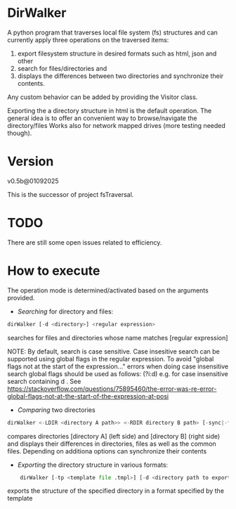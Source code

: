 
# DirWalker

A python program that traverses local file system (fs) structures and can currently apply three operations on the traversed items: 
1) export filesystem structure in desired formats such as html, json and other
2) search for files/directories and
3) displays the differences between two directories and synchronize their contents.

Any custom behavior can be added by providing the Visitor class.

Exporting the a directory structure in html is the default operation. The general idea is to offer an convenient way to browse/navigate the directory/files
Works also for network mapped drives (more testing needed though).

# Version

v0.5b@01092025

  This is the successor of project fsTraversal.

# TODO

There are still some open issues related to efficiency.


# How to execute
The operation mode is determined/activated based on the arguments provided. 
- *Searching* for directory and files:
  
```python
dirWalker [-d <directory>] <regular expression> 
```
searches for files and directories whose name matches [regular expression] 

NOTE: By default, search is case sensitive. Case insesitive search can be supported using global flags in the regular expression. To avoid "global flags not at the start of the expression..." errors when doing case insensitive search global flags should be used as follows: (?i:d) e.g. for case insensitive search containing d .
See https://stackoverflow.com/questions/75895460/the-error-was-re-error-global-flags-not-at-the-start-of-the-expression-at-posi


- *Comparing* two directories
  
```python
dirWalker <-LDIR <directory A path>> <-RDIR directory B path> [-sync|-fl|-fr]
```
compares directories [directory A] (left side) and [directory B] (right side) and displays their differences in directories, files as well as the common files. Depending on additiona options can synchronize their contents

- *Exporting* the directory structure in various formats:
 
```python
    dirWalker [-tp <template file .tmpl>] [-d <directory path to export>]
```

exports the structure of the specified directory in a format specified by the template <template file>. Sample template files (.tmpl) are provided in the templates directory. 

All operation modes can be modified with arguments which are shown below.

## Supported export formats

dirWalker supports templates that allows to format the export in any way desired. When exporting, two settings should not be explicitly set which should be set according the the desired format:

```-RE``` option to specify how to display empty directories

```-tis``` option to specify the separator between exported items (e.g. empty spacebar for html, , (comma) for json etc)



# Supported arguments

Supported arguments:

## applicable to all operations

```-d [directory]``` : directory to start traversing and apply operation(s)

```-NR```  : non recursive. Won't go into subdirectories

```-mxl [integer]``` : largest level to delve into. Defaults to -1 which means traverse all levels.

```-mxt [duration]``` : how long to execute the operation/traversal. Places a time constraint on traversal. duration is the amount of time in seconds. After [duration] of seconds, an exception is raised and traversal of directories is stopped. Thw walked directories up to that point is shown. Defaults to -1 which means no time constraint. Useful when walking into large/deep directory structures.

```-fip [regular expression]``` : file inclusion regular expression. Regular expression that the file names must match. Only those file names are processed whose names matches this pattern. Defaults to '' which means any file name.

-```fxp [regular expression]``` : file exclusion regular expression. Regular expression that the file names must NOT match. Only those file names are processed whose name does NOT MATCH this pattern. Defaults to '' which means no exclusion constraint on file name. (this option for convenience)

-```-dip [regular expression]``` : directury inclusion regular expression. Regular expression that the DIRECTORY names must match. Only those directory names are processed whose names matches this pattern. Defaults to '' which means any directory name.

-```-dxp [regular expression]``` : directory exclusion regular expression. Regular expression that the DIRECTORY names must NOT match. Only those DIRECTORY names are processed whose name does NOT MATCH this pattern. Defaults to '' which means no exclusion constraint on DIRECTORY names. (this option for convenience)

```-fsz [file size]``` : exact size of file to match (currectly in bytes). Defaults to -1 meaning any file size.

```-mns [file size]``` : minimum file size to match. Matches files with a file size of >= [file_size]. Defaults to -1 meaning any file size.

```-mxs [file size]``` : maximum file size to match. Matches files with a file size of < [file_size]. Defaults to -1 meaning any file size.

```-nf [number of files]``` : number of FILES to process. Walking stops after that number of files have been processed. Defaults to -1 meaning no constraint on number of files.


```-nd [number of directories]``` : number of DIRECTORIES to process. Walking stops after that number of directories have been processed. Defaults to -1 meaning no constraint on number of directories.

```-cdo [relation]``` : the relation to apply on the creation date. Can take the following values: > meaning that the file's creation date should be AFTER the date specified in the cd option, < meaning that the file's creation date should be BEFORE the date specified in the cd option and == meaning that the file's creation date should be exactly equal to the value specified in cd.  Defaults to == .


```-cd [date]``` : creation date. The creation date value in the form of day/month/year with which the creation date is compared to. Defaults to '' meaning no creation date constraint. Creation date constraint applies to files only.


```-lmdo [relation]``` : the relation to apply on the last modification date. Can take the following values: > meaning that the file's last modification date should be AFTER the date specified in the lmd option, < meaning that the file's last modified date should be BEFORE the date specified in the lmd option and == meaning that the file's last modified date should be exactly equal to the value specified in lmd.  Defaults to == .

```-lmd [date]``` : last modification date. The last modification date value in the form of day/month/year with which the file last modification date is compared to. Defaults to '' meaning no last modification date constraint. Last modification date constraint applies to files only.

## Search related

```-P``` : show progress. If present, a window is displayed showing the current progress of the search process.

```-NF``` : no files. Don't search for files.

```-ND``` : no directories. Don't search for directories.

```-I``` : interactive mode. If specified, enters interactive search mode where a trivial interface is shown that allows entering search terms and conduct searches.


## Comparison related

```-LDIR``` : left side directory. During the comparison of two directories one is considered the left side and the other the right side.

```-RDIR``` : right side directory. 

```-sync``` : full synchronization. Synchronizes the directories which after this process will have exactly the same directory and files.

```-fl``` : from left directory side. Add to the directory of the right side the directories and files that are only in the left side. 

```-fr``` : from right directory side. Add to the directory of the left side the directories that are only in the right side. 


## Export related

```-tp [template file]``` : The template file to use for export.

```-tis [string]``` : The character or string to use as separator for the exported and formatted items. Defaults to ''

```-o [filename]``` : The name of the file to save the exported directory traversal


```-s [css files]``` : The list of css files to use for html exports. Can specify more than one css file. In this case, the css files have to be separated by commas (,)


```-i [text]``` : Text to use for introduction. If text is a file, the contents of that file is used as the introduction. Used during export.

```-tl [title]``` : The title of the html page. Defaults to ''.

```-RE``` : Replace empty subdirectories when exporting. Defaults to False

```-E``` : encode URLs. 




# Templates

When exporting directory structures, a templating mechanism is used to properly format the exported directories and files. A template specifies the placeholders using pseudovariables that will be replaced with specific values during export. 

The templating mechanism features the following:

- a template to format each seen directory
- a template to format each seen file
- a template to format the page containing the exported file system objects (file or directory)
- a set of pseudovariables to reference specific information of the encountered objects. Pseudovariables are used in templates

Templates are stored in template files (have the extension .tmpl). Template files are structured and contain the templates for each of the mentioned object types above (templates for directories/files/page). Separators define the template sections inside the template files:
<! ---directorytemplate--- > <! ---filetemplate--- > <! ---pagetemplate--- >

Some example template files, that export the traversed directories in html and json, can be found in folder templates/


## Pseudovariables

Pseudovariables are used to reference specific information of objects inside templates. Pseudovariables are replaced by specific information of objects. These objects include directories, files, exported file, export settings, css files and some other such as title, introduction etc.  

### Directory pseudovariables

For directories, the following pseudovariables are supported:

```${DIRNAME}``` : the name of the directory. 

```${PATH}```: the fullpath of the directory

```${RLVLCOLOR}```: a random color from a pallette. Changes for each directory in each level

```${OPESTATE}``` : In the export, should this directory appear collapsed or not (i.e. showing all its contents)

```${PARENTPATH}``` : Full path of parent

```${LEVELTABS}``` : Number of consecutive tab (\t) characters. Number equals the level of the directory.

```${LEVELNSBP}``` : Number of consecutive tab &NBSP (no break space) characters (used in html documents). Number equals the level of the directory.


```${LNDIRS}``` : number of directories in current (local) directory level only (does not include directories in deeper levels)

```${LNFILES}``` : number of files in current (local) directory level only (does not include files in deeper levels)

```${NFILES}``` : Total number of files from that level and downwards (recursive)

```${NDIRS}``` : Total number of directories from that level and downwards (recursive)



```${SUBDIRECTORY}``` : the formatted traversal content of the directory (recursive or not depending on the settings)


### File pseudovariables

For files, the following pseudovariables are supported:


```${FILENAME}``` : name of file

```${PARENTPATH}``` : path to directory containing current directory or file


```${FILEEXTENSION}``` : extention of file

```${FILELINK}``` : URL to file

```${FILESIZE}``` : size of file

```${FILELASTMODIFIED}``` : last modified date of file

```${LEVEL}``` : level at which directory or file is located

```${INITIALDIRECTORY}``` : the root directory where the traversal started

```${TABLEOFDICTIONARIES}``` : List of directories only

```${RLVLCOLOR}``` : Random color calculated for each level




